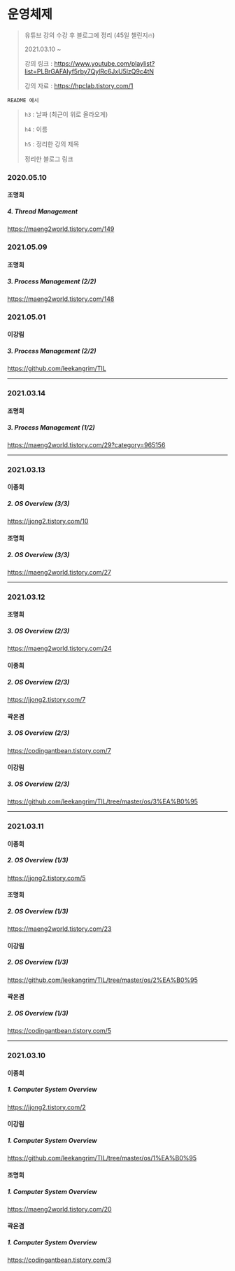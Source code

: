 # 운영체제

> 유튜브 강의 수강 후 블로그에 정리 (45일 챌린지🔥)
>
> 2021.03.10 ~
>
> 강의 링크 : https://www.youtube.com/playlist?list=PLBrGAFAIyf5rby7QylRc6JxU5lzQ9c4tN
>
> 강의 자료 : https://hpclab.tistory.com/1



`README 예시` 

> `h3` : 날짜 (최근이 위로 올라오게)
>
> `h4` : 이름
>
> `h5` : 정리한 강의 제목
>
> 정리한 블로그 링크



### 2020.05.10

#### 조명희

##### 4. Thread Management

https://maeng2world.tistory.com/149



### 2021.05.09

#### 조명희

##### 3. Process Management (2/2)

https://maeng2world.tistory.com/148

### 2021.05.01

#### 이강림

##### 3. Process Management (2/2)

https://github.com/leekangrim/TIL

<hr>



### 2021.03.14

#### 조명희

##### 3. Process Management (1/2)

https://maeng2world.tistory.com/29?category=965156

---

### 2021.03.13

#### 이종희

##### 2. OS Overview (3/3)

https://jjong2.tistory.com/10



#### 조명희

##### 2. OS Overview (3/3)

https://maeng2world.tistory.com/27



---



### 2021.03.12

#### 조명희

##### 3. OS Overview (2/3)

https://maeng2world.tistory.com/24

#### 이종희

##### 2. OS Overview (2/3)

https://jjong2.tistory.com/7

#### 곽온겸

##### 3. OS Overview (2/3)

https://codingantbean.tistory.com/7

#### 이강림

##### 3. OS Overview (2/3)

https://github.com/leekangrim/TIL/tree/master/os/3%EA%B0%95

---

### 2021.03.11

#### 이종희

##### 2. OS Overview (1/3)

https://jjong2.tistory.com/5



#### 조명희

##### 2. OS Overview (1/3)

https://maeng2world.tistory.com/23



#### 이강림

##### 2. OS Overview (1/3)

https://github.com/leekangrim/TIL/tree/master/os/2%EA%B0%95



#### 곽온겸

##### 2. OS Overview (1/3)

https://codingantbean.tistory.com/5



---

### 2021.03.10

#### 이종희

##### 1. Computer System Overview

https://jjong2.tistory.com/2



#### 이강림

##### 1. Computer System Overview

https://github.com/leekangrim/TIL/tree/master/os/1%EA%B0%95



#### 조명희

##### 1. Computer System Overview

https://maeng2world.tistory.com/20



#### 곽온겸

##### 1. Computer System Overview

https://codingantbean.tistory.com/3

